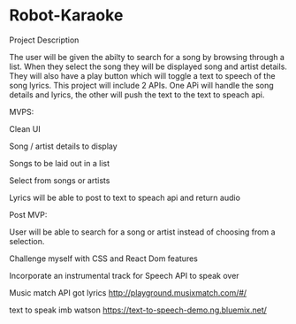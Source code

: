 # Robot-Karaoke

Project Description

The user will be given the abilty to search for a song by browsing through a list. When they select the song they will be displayed song and artist details. They will also have a play button which will toggle a text to speech of the song lyrics. 
This project will include 2 APIs. One APi will handle the song details and lyrics, the other will push the text to the text to speach api.

MVPS:

Clean UI 

Song / artist details to display

Songs to be laid out in a list

Select from songs or artists

Lyrics will be able to post to text to speach api and return audio

Post MVP:

User will be able to search for a song or artist instead of choosing from a selection.

Challenge myself with CSS and React Dom features

Incorporate an instrumental track for Speech API to speak over

Music match API got lyrics 
http://playground.musixmatch.com/#/
 
 
 text to speak 
 imb watson 
 https://text-to-speech-demo.ng.bluemix.net/
